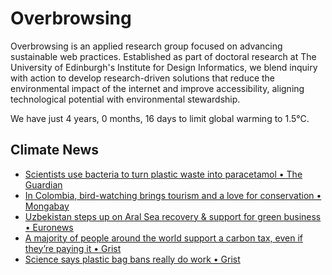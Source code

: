 # Overbrowsing

Overbrowsing is an applied research group focused on advancing sustainable web practices. Established as part of doctoral research at The University of Edinburgh's Institute for Design Informatics, we blend inquiry with action to develop research-driven solutions that reduce the environmental impact of the internet and improve accessibility, aligning technological potential with environmental stewardship.

<!-- clock-time -->
We have just 4 years, 0 months, 16 days to limit global warming to 1.5°C.
<!-- /clock-time -->

## Climate News
<!-- clock-news -->
- [Scientists use bacteria to turn plastic waste into paracetamol • The Guardian](https://www.theguardian.com/science/2025/jun/23/scientists-use-e-coli-bacteria-to-turn-plastic-waste-into-paracetamol-painkiller )
- [In Colombia, bird-watching brings tourism and a love for conservation • Mongabay](https://news.mongabay.com/2025/06/in-colombia-bird-watching-brings-tourism-and-a-love-for-conservation/ )
- [Uzbekistan steps up on Aral Sea recovery & support for green business • Euronews](https://www.euronews.com/green/2025/06/20/more-trees-more-tools-uzbekistan-steps-up-on-aral-sea-recovery-and-support-for-green-busin )
- [A majority of people around the world support a carbon tax, even if they’re paying it • Grist](https://grist.org/climate/a-majority-of-people-around-the-world-support-a-carbon-tax-even-if-theyre-paying-it/ )
- [Science says plastic bag bans really do work • Grist](https://grist.org/science/plastic-bag-ban-beach-cleanups-ocean-conservancy-study/ )
<!-- /clock-news -->
